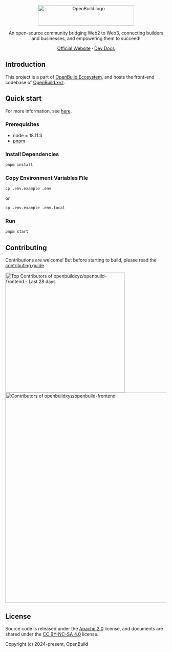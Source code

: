 <div align="center">
  <p><a href="https://openbuild.xyz"><img src="public/images/svg/logo-black.svg" alt="OpenBuild logo" width="300" height="64"></a></p>
  <p>An open-source community bridging Web2 to Web3, connecting builders and businesses, and empowering them to succeed!</p>
  <p>
    <a href="https://openbuild.xyz" target="_blank" rel="external">Official Website</a>
    ·
    <a href="https://openbuildxyz.github.io/openbuild-frontend/" target="_blank" rel="external">Dev Docs</a>
  </p>
</div>

## Introduction

This project is a part of [OpenBuild Ecosystem](https://openbuildxyz.github.io/eco/), and hosts the front-end codebase of [OpenBuild.xyz](https://openbuild.xyz).


## Quick start

For more information, see [here](https://github.com/openbuildxyz/openbuild-frontend/blob/main/.github/contributing.md#environment-setup).

### Prerequisites

- node = 18.11.3
- [pnpm](https://pnpm.io/)

### Install Dependencies

```bash
pnpm install
```

### Copy Environment Variables File

```bash
cp .env.example .env
```

or

```bash
cp .env.example .env.local
```

### Run

```bash
pnpm start
```

## Contributing

Contributions are welcome! But before starting to build, please read the [contributing guide](https://openbuildxyz.github.io/openbuild-frontend/guides/).

<a href="https://github.com/openbuildxyz/openbuild-frontend/graphs/contributors" target="_blank" style="display: block">
  <picture>
    <source media="(prefers-color-scheme: dark)" srcset="https://next.ossinsight.io/widgets/official/compose-recent-top-contributors/thumbnail.png?repo_id=900625544&image_size=auto&color_scheme=dark" width="373" height="auto">
    <img alt="Top Contributors of openbuildxyz/openbuild-frontend - Last 28 days" src="https://next.ossinsight.io/widgets/official/compose-recent-top-contributors/thumbnail.png?repo_id=900625544&image_size=auto&color_scheme=light" width="373" height="auto">
  </picture>
</a>

<a href="https://github.com/openbuildxyz/openbuild-frontend/graphs/contributors" target="_blank" style="display: block">
  <picture>
    <source media="(prefers-color-scheme: dark)" srcset="https://next.ossinsight.io/widgets/official/compose-contributors/thumbnail.png?limit=30&repo_id=900625544&image_size=auto&color_scheme=dark" width="655" height="auto">
    <img alt="Contributors of openbuildxyz/openbuild-frontend" src="https://next.ossinsight.io/widgets/official/compose-contributors/thumbnail.png?limit=30&repo_id=900625544&image_size=auto&color_scheme=light" width="655" height="auto">
  </picture>
</a>

## License

Source code is released under the [Apache 2.0](./LICENSE) license, and documents are shared under the [CC BY-NC-SA 4.0](./LICENSE-docs) license.

Copyright (c) 2024-present, OpenBuild
